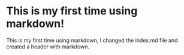 # This is my first time using markdown!




























This is my first time using markdown, I changed the index.md file and created a header with markdown.

